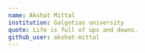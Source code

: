 ```yaml
---
name: Akshat Mittal
institution: Galgotias university
quote: Life is full of ups and downs.
github_user: akshat-mittal
---
```

